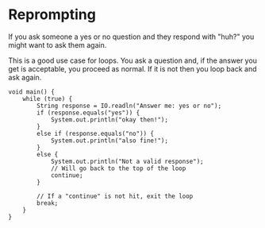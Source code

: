 # Reprompting

If you ask someone a yes or no question and they respond with "huh?" you might want to ask them again.

This is a good use case for loops. You ask a question and, if the answer you get is acceptable,
you proceed as normal. If it is not then you loop back and ask again.

```java,no_run
void main() {
    while (true) {
        String response = IO.readln("Answer me: yes or no");
        if (response.equals("yes")) {
            System.out.println("okay then!");
        }
        else if (response.equals("no")) {
            System.out.println("also fine!");
        }
        else {
            System.out.println("Not a valid response");
            // Will go back to the top of the loop
            continue;
        }

        // If a "continue" is not hit, exit the loop
        break;
    }
}
```

